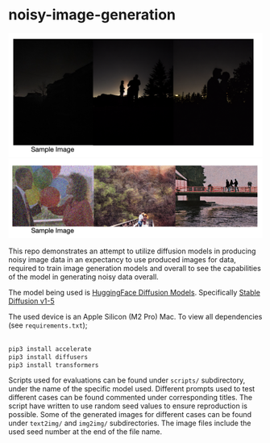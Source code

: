 # noisy-image-generation

![Samples generated by img2img generator.](from_pre_trained/resources/sample_1.png)
![Samples generated by img2img generator.](from_pre_trained/resources/sample_2.png)

This repo demonstrates an attempt to utilize diffusion models in producing noisy image data in an expectancy to use produced images 
for data, required to train image generation models and overall to see the capabilities of the model in generating noisy data overall.
 
The model being used is [HuggingFace Diffusion Models](https://huggingface.co/docs/diffusers/v0.13.0/en/index).
Specifically [Stable Diffusion v1-5](https://huggingface.co/docs/diffusers/v0.13.0/en/api/pipelines/stable_diffusion/overview)

The used device is an Apple Silicon (M2 Pro) Mac.
To view all dependencies (see `requirements.txt`);
```

pip3 install accelerate
pip3 install diffusers
pip3 install transformers

```
Scripts used for evaluations can be found under `scripts/` subdirectory, under the name of the specific model used.
Different prompts used to test different cases can be found commented under corresponding titles.
The script have written to use random seed values to ensure reproduction is possible.
Some of the generated images for different cases can be found under `text2img/` and `img2img/` subdirectories. The image files
include the used seed number at the end of the file name.

